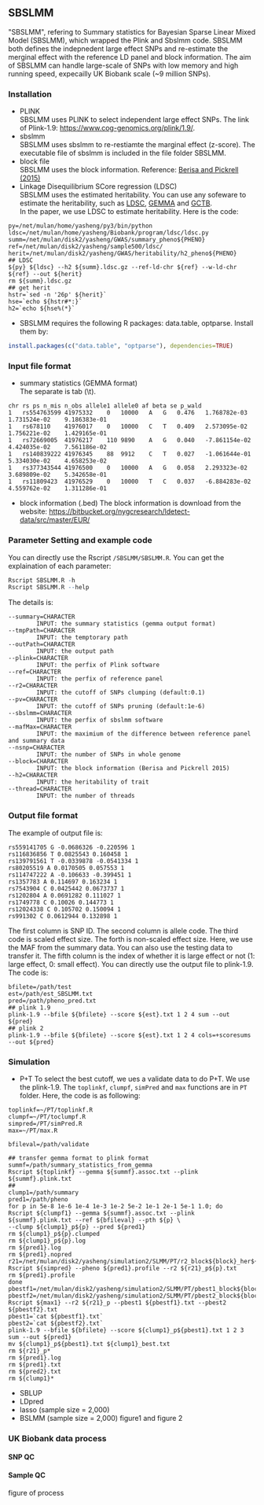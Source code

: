 ## SBSLMM
"SBSLMM", refering to Summary statistics for Bayesian Sparse Linear Mixed Model (SBSLMM), which wrapped the Plink and Sbslmm code. SBSLMM both defines the indepnedent large effect SNPs and re-estimate the merginal effect with the reference LD panel and block information. The aim of SBSLMM can handle large-scale of SNPs with low memory and high running speed, expecailly UK Biobank scale (~9 million SNPs). 

### Installation
- PLINK <br>
SBSLMM uses PLINK to select independent large effect SNPs. The link of Plink-1.9: https://www.cog-genomics.org/plink/1.9/.
- sbslmm <br>
SBSLMM uses sbslmm to re-restiamte the marginal effect (z-score). The executable file of sbslmm is included in the file folder SBSLMM.
- block file <br>
SBSLMM uses the block information. Reference: [Berisa and Pickrell (2015)](https://academic.oup.com/bioinformatics/article/32/2/283/1743626/Approximately-independent-linkage-disequilibrium)
- Linkage Disequilibrium SCore regression (LDSC) <br>
SBSLMM uses the estimated heritability. You can use any sofeware to estimate the heritability, such as [LDSC](https://github.com/bulik/ldsc), [GEMMA](https://github.com/genetics-statistics/GEMMA) and [GCTB](http://cnsgenomics.com/software/gctb/#SummaryBayesianAlphabet). <br>
In the paper, we use LDSC to estimate heritability. Here is the code: 
````shell
py=/net/mulan/home/yasheng/py3/bin/python
ldsc=/net/mulan/home/yasheng/Biobank/program/ldsc/ldsc.py
summ=/net/mulan/disk2/yasheng/GWAS/summary_pheno${PHENO}
ref=/net/mulan/disk2/yasheng/sample500/ldsc/
herit=/net/mulan/disk2/yasheng/GWAS/heritability/h2_pheno${PHENO}
## LDSC
${py} ${ldsc} --h2 ${summ}.ldsc.gz --ref-ld-chr ${ref} --w-ld-chr ${ref} --out ${herit}
rm ${summ}.ldsc.gz
## get herit
hstr=`sed -n '26p' ${herit}`
hse=`echo ${hstr#*:}`
h2=`echo ${hse%(*}`
````
- SBSLMM requires the following R packages: data.table, optparse. Install them by: <br>
````R
install.packages(c("data.table", "optparse"), dependencies=TRUE)
````
### Input file format
- summary statistics (GEMMA format) <br>
The separate is tab (\t).
````
chr rs ps n_mis n_obs allele1 allele0 af beta se p_wald
1	rs554763599	41975332	0	10000	A	G	0.476	1.768782e-03	1.731524e-02	9.186383e-01
1	rs678110	41976017	0	10000	C	T	0.409	2.573095e-02	1.756221e-02	1.429165e-01
1	rs72669005	41976217	110	9890	A	G	0.040	-7.861154e-02	4.424035e-02	7.561186e-02
1	rs140839222	41976345	88	9912	C	T	0.027	-1.061644e-01	5.334030e-02	4.658253e-02
1	rs377343544	41976500	0	10000	A	G	0.058	2.293323e-02	3.689809e-02	5.342658e-01
1	rs11809423	41976529	0	10000	T	C	0.037	-6.884283e-02	4.559762e-02	1.311286e-01
````
- block information (.bed)
The block information is download from the website: https://bitbucket.org/nygcresearch/ldetect-data/src/master/EUR/

### Parameter Setting and example code
You can directly use the Rscript `/SBSLMM/SBSLMM.R`. You can get the explaination of each parameter: 
````R
Rscript SBSLMM.R -h
Rscript SBSLMM.R --help
````
The details is: 
````
--summary=CHARACTER
		INPUT: the summary statistics (gemma output format)
--tmpPath=CHARACTER
		INPUT: the temptorary path
--outPath=CHARACTER
		INPUT: the output path
--plink=CHARACTER
		INPUT: the perfix of Plink software
--ref=CHARACTER
		INPUT: the perfix of reference panel
--r2=CHARACTER
		INPUT: the cutoff of SNPs clumping (default:0.1)
--pv=CHARACTER
		INPUT: the cutoff of SNPs pruning (default:1e-6)
--sbslmm=CHARACTER
		INPUT: the perfix of sbslmm software
--mafMax=CHARACTER
		INPUT: the maximium of the difference between reference panel and summary data
--nsnp=CHARACTER
		INPUT: the number of SNPs in whole genome
--block=CHARACTER
		INPUT: the block information (Berisa and Pickrell 2015)
--h2=CHARACTER
		INPUT: the heritability of trait
--thread=CHARACTER
		INPUT: the number of threads
````
### Output file format
The example of output file is: 
````
rs559141705 G -0.0686326 -0.220596 1
rs116836856 T 0.0825543 0.160458 1
rs139791561 T -0.0339878 -0.0541334 1
rs80205519 A 0.0170505 0.057553 1
rs114747222 A -0.106633 -0.399451 1
rs1357783 A 0.114697 0.163234 1
rs7543904 C 0.0425442 0.0673737 1
rs1202804 A 0.0691282 0.111027 1
rs1749778 C 0.10026 0.144773 1
rs12024338 C 0.105702 0.150094 1
rs991302 C 0.0612944 0.132898 1
````
The first column is SNP ID. The second column is allele code. The third code is scaled effect size. The forth is non-scaled effect size. Here, we use the MAF from the summary data. You can also use the testing data to transfer it. The fifth column is the index of whether it is large effect or not (1: large effect, 0: small effect). You can directly use the output file to plink-1.9. The code is: 
````shell
bfilete=/path/test
est=/path/est_SBSLMM.txt
pred=/path/pheno_pred.txt
## plink 1.9
plink-1.9 --bfile ${bfilete} --score ${est}.txt 1 2 4 sum --out ${pred}
## plink 2
plink-1.9 --bfile ${bfilete} --score ${est}.txt 1 2 4 cols=+scoresums --out ${pred}
````
### Simulation
- P+T
To select the best cutoff, we ues a validate data to do P+T. We use the plink-1.9. The `toplinkf`, `clumpf`, `simPred` and `max` functions are in `PT` folder. Here, the code is as following: 
````shell
toplinkf=~/PT/toplinkf.R
clumpf=~/PT/toclumpf.R
simpred=/PT/simPred.R
max=~/PT/max.R

bfileval=/path/validate

## transfer gemma format to plink format
summf=/path/summary_statistics_from_gemma
Rscript ${toplinkf} --gemma ${summf}.assoc.txt --plink ${summf}.plink.txt
## 
clump1=/path/summary
pred1=/path/pheno
for p in 5e-8 1e-6 1e-4 1e-3 1e-2 5e-2 1e-1 2e-1 5e-1 1.0; do 
Rscript ${clumpf1} --gemma ${summf}.assoc.txt --plink ${summf}.plink.txt --ref ${bfileval} --pth ${p} \
--clump ${clump1}_p${p} --pred ${pred1}
rm ${clump1}_p${p}.clumped
rm ${clump1}_p${p}.log
rm ${pred1}.log
rm ${pred1}.nopred
r21=/net/mulan/disk2/yasheng/simulation2/SLMM/PT/r2_block${block}_her${herit}_cross${cross}_dist${dist}_ps${ps}_prop${prop}
Rscript ${simpred} --pheno ${pred1}.profile --r2 ${r21}_p${p}.txt
rm ${pred1}.profile
done
pbestf1=/net/mulan/disk2/yasheng/simulation2/SLMM/PT/pbest1_block${block}_her${herit}_cross${cross}_dist${dist}_ps${ps}_prop${prop}
pbestf2=/net/mulan/disk2/yasheng/simulation2/SLMM/PT/pbest2_block${block}_her${herit}_cross${cross}_dist${dist}_ps${ps}_prop${prop}
Rscript ${max1} --r2 ${r21}_p --pbest1 ${pbestf1}.txt --pbest2 ${pbestf2}.txt
pbest1=`cat ${pbestf1}.txt`
pbest2=`cat ${pbestf2}.txt`
plink-1.9 --bfile ${bfilete} --score ${clump1}_p${pbest1}.txt 1 2 3 sum --out ${pred1}
mv ${clump1}_p${pbest1}.txt ${clump1}_best.txt
rm ${r21}_p*
rm ${pred1}.log
rm ${pred1}.txt
rm ${pred2}.txt
rm ${clump1}*
````
- SBLUP
- LDpred
- lasso (sample size = 2,000)
- BSLMM (sample size = 2,000)
figure1 and figure 2

### UK Biobank data process
#### SNP QC
#### Sample QC
figure of process

